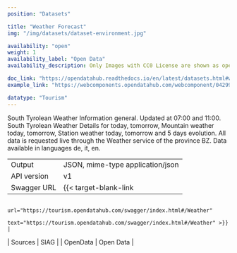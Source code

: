 ```yaml
---
position: "Datasets"

title: "Weather Forecast"
img: "/img/datasets/dataset-environment.jpg"

availability: "open"
weight: 1
availability_label: "Open Data"
availability_description: Only Images with CC0 License are shown as open data

doc_link: "https://opendatahub.readthedocs.io/en/latest/datasets.html#weather-forecast-dataset"
example_link: "https://webcomponents.opendatahub.com/webcomponent/042999d0-de5a-4907-a1e6-fcefd5e53e98?from=%2F%3Ftags%3Dski%257Cmeteo%257Cweather%257Cmountain%257Cactivity"

datatype: "Tourism"
---
```


South Tyrolean Weather Information general. Updated at 07:00 and 11:00. South Tyrolean Weather Details for today, tomorrow, Mountain weather today, tomorrow, Station weather today, tomorrow and 5 days evolution. All data is requested live through the Weather service of the province BZ. Data available in languages de, it, en.

|             |                                                              |
| :---------- | ------------------------------------------------------------ |
| Output      | JSON, mime-type application/json                             |
| API version | v1                                                           |
| Swagger URL | {{< target-blank-link
                        url="https://tourism.opendatahub.com/swagger/index.html#/Weather"
                        text="https://tourism.opendatahub.com/swagger/index.html#/Weather" >}} |
| Sources     | SIAG                                                         |
| OpenData    | Open Data         |

